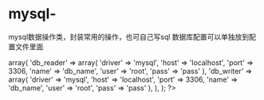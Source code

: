 # mysql-
mysql数据操作类，封装常用的操作，也可自己写sql
数据库配置可以单独放到配置文件里面
<?php
/*
 * Created on 2013-02-05
 *
 * To change the template for this generated file go to
 * Window - Preferences - PHPeclipse - PHP - Code Templates
 */
return array(
    'main' => array(
        'db_reader'	=>	array(
            'driver' =>	'mysql',
            'host'	=>	'localhost',
            'port'	=>	3306,
            'name'	=>	'db_name',
            'user'	=>	'root',
            'pass'	=>	'pass'
        ),
        'db_writer'	=>	array(
            'driver' =>	'mysql',
            'host'	=>	'localhost',
            'port'	=>	3306,
            'name'	=>	'db_name',
            'user'	=>	'root',
            'pass'	=>	'pass'
        ),
    ),
);

?>
